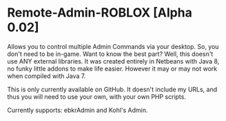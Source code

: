 Remote-Admin-ROBLOX [Alpha 0.02]
===================

Allows you to control multiple Admin Commands via your desktop. So, you don't need to be in-game. Want to know the best part? Well, this doesn't use ANY external libraries. It was created entirely in Netbeans with Java 8, no funky little addons to make life easier. However it may or may not work when compiled with Java 7.

This is only currently available on GitHub. It doesn't include my URLs, and thus you will need to use your own, with your own PHP scripts.

Currently supports: ebkrAdmin and Kohl's Admin.
